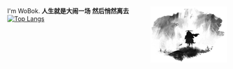 I'm WoBok.
<img align="right" hight=35% width=35% alt="BG" src="GitHub_Background.png" />
**人生就是大闹一场**
**然后悄然离去**
[![Top Langs](https://github-readme-stats.vercel.app/api/top-langs/?username=WoBok&hide_title=true&layout=compact)]()

